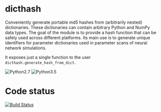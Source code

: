 dicthash
========

Conveniently generate portable md5 hashes from (arbitrarily nested) dictionaries. These dictionaries can contain arbitrary Python and NumPy data types. The goal of the module is to provide a hash function that can be safely used across different platforms. Its main use is to generate unique identifiers for parameter dictionaries used in parameter scans of neural network simulations.

It exposes just a single function to the user `dicthash.generate_hash_from_dict`.

![Python2.7](https://img.shields.io/badge/python-2.7-blue.svg)
![Python3.5](https://img.shields.io/badge/python-3.5-blue.svg)

Code status
===========

[![Build Status](https://travis-ci.org/INM-6/python-dicthash.svg?branch=master)](https://travis-ci.org/INM-6/python-dicthash)
